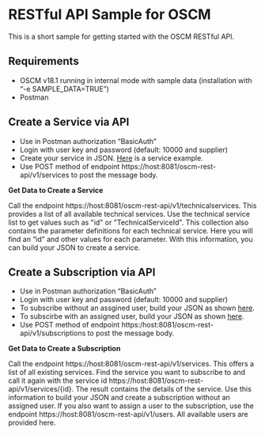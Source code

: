 # RESTful API Sample for OSCM

This is a short sample for getting started with the OSCM RESTful API.

## Requirements
-	OSCM v18.1 running in internal mode with sample data (installation with “-e SAMPLE_DATA=TRUE”)
-	Postman

## Create a Service via API
-	Use in Postman authorization “BasicAuth”
-	Login with user key and password (default: 10000 and supplier)
-	Create your service in JSON. [Here](https://github.com/servicecatalog/oscm-rest-api/blob/add/gettingStarted/docs/json/Service%20example) is a service example.
-	Use POST method of endpoint https://host:8081/oscm-rest-api/v1/services to post the message body.

**Get Data to Create a Service**

Call the endpoint https://host:8081/oscm-rest-api/v1/technicalservices. This provides a list of all available technical services. Use the technical service list to get values such as "id" or "TechnicalServiceId". This collection also contains the parameter definitions for each technical service. Here you will find an “id” and other values for each parameter. With this information, you can build your JSON to create a service.


## Create a Subscription via API
-	Use in Postman authorization “BasicAuth”
-	Login with user key and password (default: 10000 and supplier)
-	To subscribe without an assgined user, build your JSON as shown [here](https://github.com/servicecatalog/oscm-rest-api/blob/add/gettingStarted/docs/json/Subscription%20example). 
-	To subscirbe with an assigned user, build your JSON as shown [here](https://github.com/servicecatalog/oscm-rest-api/blob/add/gettingStarted/docs/json/Subscription%20with%20user). 
-	Use POST method of endpoint https:/host:8081/oscm-rest-api/v1/subscriptions to post the message body. 

**Get Data to Create a Subscription**

Call the endpoint https://host:8081/oscm-rest-api/v1/services. This offers a list of all existing services. Find the service you want to subscribe to and call it again with the service id https://host:8081/oscm-rest-api/v1/services/{id}. The result contains the details of the service. Use this information to build your JSON and create a subscription without an assigned user. If you also want to assign a user to the subscription, use the endpoint https://host:8081/oscm-rest-api/v1/users. All available users are provided here.




 
